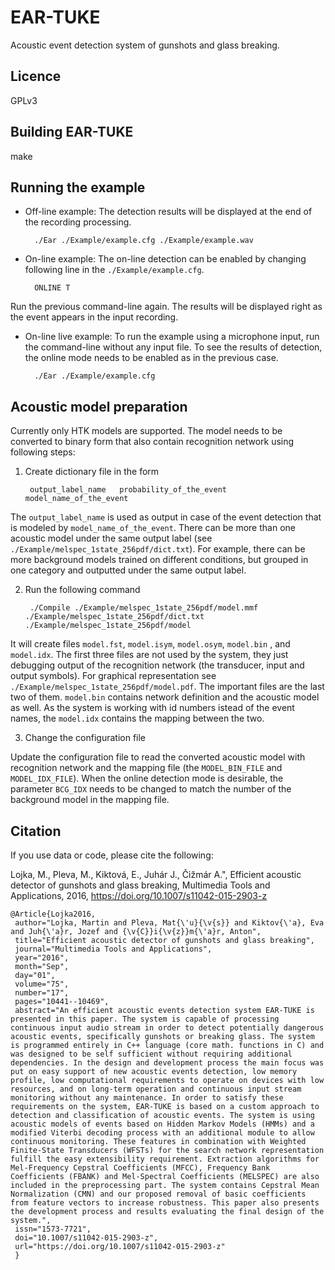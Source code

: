 
EAR-TUKE
========

Acoustic event detection system of gunshots and glass breaking.

Licence
--------
GPLv3

Building EAR-TUKE
-----------------

make

Running the example
--------------------

- Off-line example: 
The detection results will be displayed at the end of the recording processing.

		./Ear ./Example/example.cfg ./Example/example.wav

- On-line example: 
The on-line detection can be enabled by changing following line in the `./Example/example.cfg`.

		ONLINE T

Run the previous command-line again. The results will be displayed right as the event appears in the input recording.

- On-line live example:
To run the example using a microphone input, run the command-line without any input file. To see the results of detection, the online mode needs to be enabled as in the previous case.

		./Ear ./Example/example.cfg

Acoustic model preparation
--------------------------

Currently only HTK models are supported. The model needs to be converted to binary form that also contain recognition network using following steps:

1. Create dictionary file in the form
		
		output_label_name	probability_of_the_event	model_name_of_the_event
	
The `output_label_name` is used as output in case of the event detection that is modeled by `model_name_of_the_event`. There can be more than one acoustic model under the same output label (see `./Example/melspec_1state_256pdf/dict.txt`). For example, there can be more background models trained on different conditions, but grouped in one category and outputted under the same output label.

2. Run the following command

		./Compile ./Example/melspec_1state_256pdf/model.mmf ./Example/melspec_1state_256pdf/dict.txt ./Example/melspec_1state_256pdf/model

It will create files `model.fst`, `model.isym`, `model.osym`, `model.bin` , and `model.idx`. The first three files are not used by the system, they just debugging output of the recognition network (the transducer, input and output symbols). For graphical representation see `./Example/melspec_1state_256pdf/model.pdf`. The important files are the last two of them. `model.bin` contains network definition and the acoustic model as well. As the system is working with id numbers istead of the event names, the `model.idx` contains the mapping between the two.

3. Change the configuration file

Update the configuration file to read the converted acoustic model with recognition network and the mapping file (the `MODEL_BIN_FILE` and `MODEL_IDX_FILE`). When the online detection mode is desirable, the parameter `BCG_IDX` needs to be changed to match the number of the background model in the mapping file.

Citation
---------

If you use data or code, please cite the following:

Lojka, M., Pleva, M., Kiktová, E., Juhár J., Čižmár A.", Efficient acoustic detector of gunshots and glass breaking, Multimedia Tools and Applications, 2016, https://doi.org/10.1007/s11042-015-2903-z

	@Article{Lojka2016,
	 author="Lojka, Martin and Pleva, Mat{\'u}{\v{s}} and Kiktov{\'a}, Eva and Juh{\'a}r, Jozef and {\v{C}}i{\v{z}}m{\'a}r, Anton",
	 title="Efficient acoustic detector of gunshots and glass breaking",
	 journal="Multimedia Tools and Applications",
	 year="2016",
	 month="Sep",
 	 day="01",
	 volume="75",
	 number="17",
	 pages="10441--10469",
	 abstract="An efficient acoustic events detection system EAR-TUKE is presented in this paper. The system is capable of processing continuous input audio stream in order to detect potentially dangerous acoustic events, specifically gunshots or breaking glass. The system is programmed entirely in C++ language (core math. functions in C) and was designed to be self sufficient without requiring additional dependencies. In the design and development process the main focus was put on easy support of new acoustic events detection, low memory profile, low computational requirements to operate on devices with low resources, and on long-term operation and continuous input stream monitoring without any maintenance. In order to satisfy these requirements on the system, EAR-TUKE is based on a custom approach to detection and classification of acoustic events. The system is using acoustic models of events based on Hidden Markov Models (HMMs) and a modified Viterbi decoding process with an additional module to allow continuous monitoring. These features in combination with Weighted Finite-State Transducers (WFSTs) for the search network representation fulfill the easy extensibility requirement. Extraction algorithms for Mel-Frequency Cepstral Coefficients (MFCC), Frequency Bank Coefficients (FBANK) and Mel-Spectral Coefficients (MELSPEC) are also included in the preprocessing part. The system contains Cepstral Mean Normalization (CMN) and our proposed removal of basic coefficients from feature vectors to increase robustness. This paper also presents the development process and results evaluating the final design of the system.",
	 issn="1573-7721",
	 doi="10.1007/s11042-015-2903-z",
	 url="https://doi.org/10.1007/s11042-015-2903-z"
	 }
